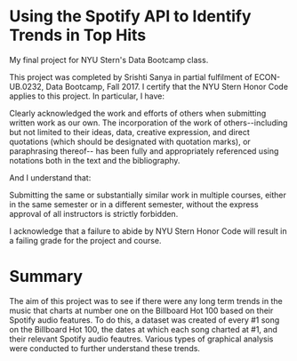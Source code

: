 # Using the Spotify API to Identify Trends in Top Hits
My final project for NYU Stern's Data Bootcamp class. 

This project was completed by Srishti Sanya in partial fulfilment of ECON-UB.0232, Data Bootcamp, Fall 2017. I certify that the NYU Stern Honor Code applies to this project. In particular, I have:

Clearly acknowledged the work and efforts of others when submitting written work as our own. The incorporation of the work of others--including but not limited to their ideas, data, creative expression, and direct quotations (which should be designated with quotation marks), or paraphrasing thereof-- has been fully and appropriately referenced using notations both in the text and the bibliography.

And I understand that:

Submitting the same or substantially similar work in multiple courses, either in the same semester or in a different semester, without the express approval of all instructors is strictly forbidden.

I acknowledge that a failure to abide by NYU Stern Honor Code will result in a failing grade for the project and course.


# Summary
The aim of this project was to see if there were any long term trends in the music that charts at number one on the Billboard Hot 100 based on their Spotify audio features. To do this, a dataset was created of every #1 song on the Billboard Hot 100, the dates at which each song charted at #1, and their relevant Spotify audio feautres. Various types of graphical analysis were conducted to further understand these trends.  
